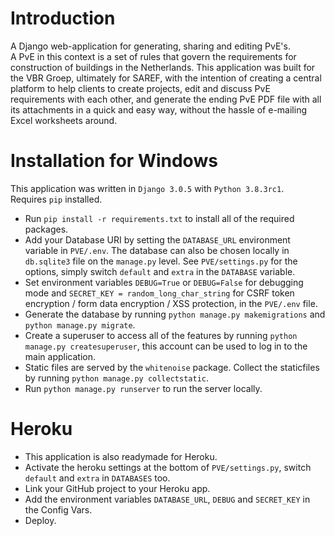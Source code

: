 # Introduction
A Django web-application for generating, sharing and editing PvE's.\
A PvE in this context is a set of rules that govern the requirements for construction of buildings in the Netherlands. This application was built for the VBR Groep, ultimately for SAREF, with the intention of creating a central platform to help clients to create projects, edit and discuss PvE requirements with each other, and generate the ending PvE PDF file with all its attachments in a quick and easy way, without the hassle of e-mailing Excel worksheets around.

# Installation for Windows
This application was written in `Django 3.0.5` with `Python 3.8.3rc1`.\
Requires `pip` installed.
- Run `pip install -r requirements.txt` to install all of the required packages.
- Add your Database URI by setting the `DATABASE_URL` environment variable in `PVE/.env`. The database can also be chosen locally in `db.sqlite3` file on the `manage.py` level. See `PVE/settings.py` for the options, simply switch `default` and `extra` in the `DATABASE` variable.
- Set environment variables `DEBUG=True` or `DEBUG=False` for debugging mode and `SECRET_KEY = random_long_char_string` for CSRF token encryption / form data encryption / XSS protection, in the `PVE/.env` file.
- Generate the database by running `python manage.py makemigrations` and `python manage.py migrate`.
- Create a superuser to access all of the features by running `python manage.py createsuperuser`, this account can be used to log in to the main application.
- Static files are served by the `whitenoise` package. Collect the staticfiles by running `python manage.py collectstatic`.
- Run `python manage.py runserver` to run the server locally.

# Heroku
- This application is also readymade for Heroku. 
- Activate the heroku settings at the bottom of `PVE/settings.py`, switch `default` and `extra` in `DATABASES` too.
- Link your GitHub project to your Heroku app.
- Add the environment variables `DATABASE_URL`, `DEBUG` and `SECRET_KEY` in the Config Vars.
- Deploy.